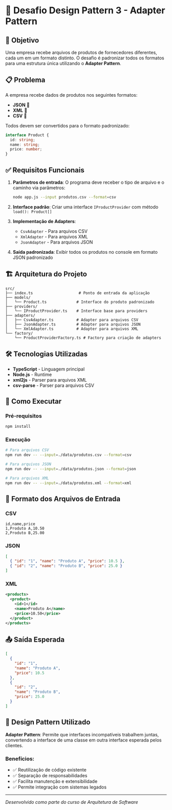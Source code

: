 # 📌 Desafio Design Pattern 3 - Adapter Pattern

## 🎯 Objetivo

Uma empresa recebe arquivos de produtos de fornecedores diferentes, cada um em um formato distinto. O desafio é padronizar todos os formatos para uma estrutura única utilizando o **Adapter Pattern**.

## 📋 Problema

A empresa recebe dados de produtos nos seguintes formatos:

- **JSON** 📄
- **XML** 📄
- **CSV** 📄

Todos devem ser convertidos para o formato padronizado:

```typescript
interface Product {
  id: string;
  name: string;
  price: number;
}
```

## ✅ Requisitos Funcionais

1. **Parâmetros de entrada**: O programa deve receber o tipo de arquivo e o caminho via parâmetros:

   ```bash
   node app.js --input produtos.csv --format=csv
   ```

2. **Interface padrão**: Criar uma interface `IProductProvider` com método `load(): Product[]`

3. **Implementação de Adapters**:

   - `CsvAdapter` - Para arquivos CSV
   - `XmlAdapter` - Para arquivos XML
   - `JsonAdapter` - Para arquivos JSON

4. **Saída padronizada**: Exibir todos os produtos no console em formato JSON padronizado

## 🏗️ Arquitetura do Projeto

```
src/
├── index.ts                    # Ponto de entrada da aplicação
├── models/
│   └── Product.ts             # Interface do produto padronizado
├── providers/
│   └── IProductProvider.ts    # Interface base para providers
├── adapters/
│   ├── CsvAdapter.ts          # Adapter para arquivos CSV
│   ├── JsonAdapter.ts         # Adapter para arquivos JSON
│   └── XmlAdapter.ts          # Adapter para arquivos XML
└── factory/
    └── ProductProviderFactory.ts # Factory para criação de adapters
```

## 🛠️ Tecnologias Utilizadas

- **TypeScript** - Linguagem principal
- **Node.js** - Runtime
- **xml2js** - Parser para arquivos XML
- **csv-parse** - Parser para arquivos CSV

## 🚀 Como Executar

### Pré-requisitos

```bash
npm install
```

### Execução

```bash
# Para arquivos CSV
npm run dev -- --input=./data/produtos.csv --format=csv

# Para arquivos JSON
npm run dev -- --input=./data/produtos.json --format=json

# Para arquivos XML
npm run dev -- --input=./data/produtos.xml --format=xml
```

## 📁 Formato dos Arquivos de Entrada

### CSV

```csv
id,name,price
1,Produto A,10.50
2,Produto B,25.00
```

### JSON

```json
[
  { "id": "1", "name": "Produto A", "price": 10.5 },
  { "id": "2", "name": "Produto B", "price": 25.0 }
]
```

### XML

```xml
<products>
  <product>
    <id>1</id>
    <name>Produto A</name>
    <price>10.50</price>
  </product>
</products>
```

## 📤 Saída Esperada

```json
[
  {
    "id": "1",
    "name": "Produto A",
    "price": 10.5
  },
  {
    "id": "2",
    "name": "Produto B",
    "price": 25.0
  }
]
```

## 🎨 Design Pattern Utilizado

**Adapter Pattern**: Permite que interfaces incompatíveis trabalhem juntas, convertendo a interface de uma classe em outra interface esperada pelos clientes.

### Benefícios:

- ✅ Reutilização de código existente
- ✅ Separação de responsabilidades
- ✅ Facilita manutenção e extensibilidade
- ✅ Permite integração com sistemas legados

---

_Desenvolvido como parte do curso de Arquitetura de Software_
